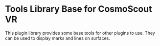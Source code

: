 <!-- 
SPDX-FileCopyrightText: German Aerospace Center (DLR) <cosmoscout@dlr.de>
SPDX-License-Identifier: CC-BY-4.0
 -->

# Tools Library Base for CosmoScout VR

This plugin library provides some base tools for other plugins to use.
They can be used to display marks and lines on surfaces.
